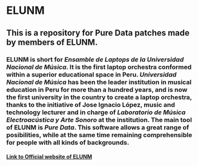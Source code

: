 #	**ELUNM**

##	This is a repository for Pure Data patches made by members of **ELUNM**.

###	**ELUNM** is short for *Ensamble de Laptops de la Universidad Nacional de Música*. It is the first laptop orchestra conformed within a superior educational space in Peru. *Universidad Nacional de Música* has been the leader institution in musical education in Peru for more than a hundred years, and is now the first university in the country to create a laptop orchestra, thanks to the initiative of Jose Ignacio López, music and technology lecturer and in charge of *Laboratorio de Música Electroacústica y Arte Sonoro* at the institution. The main tool of **ELUNM** is *Pure Data*. This software allows a great range of posibilities, while at the same time remaining comprehensible for people with all kinds of backgrounds.

####  [Link to Official website of ELUNM](https://www.unm.edu.pe/investigacion/direccion-de-innovacion-y-transferencia-tecnologica/laboratorio-de-musica-electroacustica-y-arte-sonoro/elunm/)
